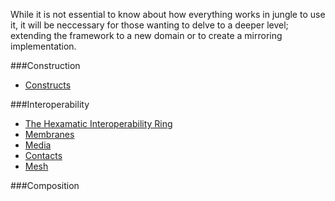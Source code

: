 While it is not essential to know about how everything works in jungle to use it, it will be neccessary for those wanting to delve to a deeper level; extending the framework to a new domain or to create a mirroring implementation.

###Construction  

* [Constructs](./Constructs.md)

	
###Interoperability

* [The Hexamatic Interoperability Ring](./HexamaticIO/hexio.md)
* [Membranes](./HexamaticIO/Membranes.md)
* [Media](./HexamaticIO/Medium.md)
* [Contacts](./HexamaticIO/Contacts.md)
* [Mesh](./HexamaticIO/Mesh.md)

###Composition 

